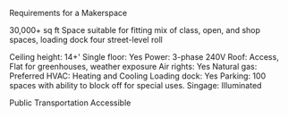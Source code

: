 Requirements for a Makerspace

30,000+ sq ft
Space suitable for fitting mix of class, open, and shop spaces,
loading dock
four street-level roll

Ceiling height: 14+'
Single floor:   Yes
Power: 			3-phase 240V
Roof:			Access, Flat for greenhouses, weather exposure
Air rights: 	Yes
Natural gas:	Preferred
HVAC:			Heating and Cooling
Loading dock:	Yes
Parking:		100 spaces with ability to block off for special uses.
Singage:		Illuminated

Public Transportation Accessible